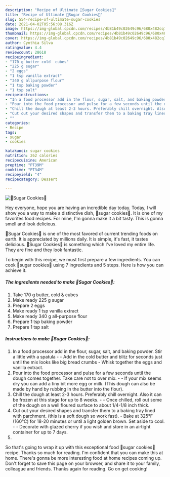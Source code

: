 ```yaml
---
description: "Recipe of Ultimate 🍪Sugar Cookies🍪"
title: "Recipe of Ultimate 🍪Sugar Cookies🍪"
slug: 554-recipe-of-ultimate-sugar-cookies
date: 2021-04-02T05:56:08.316Z
image: https://img-global.cpcdn.com/recipes/4b81b49c02649c96/680x482cq70/sugar-cookies-recipe-main-photo.jpg
thumbnail: https://img-global.cpcdn.com/recipes/4b81b49c02649c96/680x482cq70/sugar-cookies-recipe-main-photo.jpg
cover: https://img-global.cpcdn.com/recipes/4b81b49c02649c96/680x482cq70/sugar-cookies-recipe-main-photo.jpg
author: Cynthia Silva
ratingvalue: 4.4
reviewcount: 28618
recipeingredient:
- "170 g butter cold  cubes"
- "225 g sugar"
- "2 eggs"
- "1 tsp vanilla extract"
- "340 g allpurpose flour"
- "1 tsp baking powder"
- "1 tsp salt"
recipeinstructions:
- "In a food processor add in the flour, sugar, salt, and baking powder. Stir a little with a spatula  Add in the cold butter and blitz for seconds just until the mix looks like big bread crumbs Whisk together the eggs and vanilla extract."
- "Pour into the food processor and pulse for a few seconds until the dough comes together. Take care not to over mix.   If your mix seems dry you can add a tiny bit more egg or milk. (This dough can also be made by hand by rubbing in the butter into the flour)."
- "Chill the dough at least 2-3 hours. Preferably chill overnight. Also it can be frozen at this stage for up to 8 weeks.   Once chilled, roll out some of the dough on a well floured surface to about 1/4-1/8 inch thick."
- "Cut out your desired shapes and transfer them to a baking tray lined with parchment. (this is a soft dough so work fast). Bake at 325°F (160°C) for 18-20 minutes or until a light golden brown. Set aside to cool.  Decorate with glazed cherry if you wish and store in an airtight container for up to 7 days."
- ""
categories:
- Recipe
tags:
- sugar
- cookies

katakunci: sugar cookies 
nutrition: 262 calories
recipecuisine: American
preptime: "PT39M"
cooktime: "PT34M"
recipeyield: "4"
recipecategory: Dessert

---
```



![🍪Sugar Cookies🍪](https://img-global.cpcdn.com/recipes/4b81b49c02649c96/680x482cq70/sugar-cookies-recipe-main-photo.jpg)

Hey everyone, hope you are having an incredible day today. Today, I will show you a way to make a distinctive dish, 🍪sugar cookies🍪. It is one of my favorites food recipes. For mine, I'm gonna make it a bit tasty. This is gonna smell and look delicious.



🍪Sugar Cookies🍪 is one of the most favored of current trending foods on earth. It is appreciated by millions daily. It is simple, it's fast, it tastes delicious. 🍪Sugar Cookies🍪 is something which I've loved my entire life. They are fine and they look fantastic.


To begin with this recipe, we must first prepare a few ingredients. You can cook 🍪sugar cookies🍪 using 7 ingredients and 5 steps. Here is how you can achieve it.

<!--inarticleads1-->

##### The ingredients needed to make 🍪Sugar Cookies🍪:

1. Take 170 g butter, cold &amp; cubes
1. Make ready 225 g sugar
1. Prepare 2 eggs
1. Make ready 1 tsp vanilla extract
1. Make ready 340 g all-purpose flour
1. Prepare 1 tsp baking powder
1. Prepare 1 tsp salt




<!--inarticleads2-->

##### Instructions to make 🍪Sugar Cookies🍪:

1. In a food processor add in the flour, sugar, salt, and baking powder. Stir a little with a spatula -  - Add in the cold butter and blitz for seconds just until the mix looks like big bread crumbs - Whisk together the eggs and vanilla extract.
1. Pour into the food processor and pulse for a few seconds until the dough comes together. Take care not to over mix.  -  - If your mix seems dry you can add a tiny bit more egg or milk. (This dough can also be made by hand by rubbing in the butter into the flour).
1. Chill the dough at least 2-3 hours. Preferably chill overnight. Also it can be frozen at this stage for up to 8 weeks.  -  - Once chilled, roll out some of the dough on a well floured surface to about 1/4-1/8 inch thick.
1. Cut out your desired shapes and transfer them to a baking tray lined with parchment. (this is a soft dough so work fast). - Bake at 325°F (160°C) for 18-20 minutes or until a light golden brown. Set aside to cool. -  - Decorate with glazed cherry if you wish and store in an airtight container for up to 7 days.
1. 




So that's going to wrap it up with this exceptional food 🍪sugar cookies🍪 recipe. Thanks so much for reading. I'm confident that you can make this at home. There's gonna be more interesting food at home recipes coming up. Don't forget to save this page on your browser, and share it to your family, colleague and friends. Thanks again for reading. Go on get cooking!
